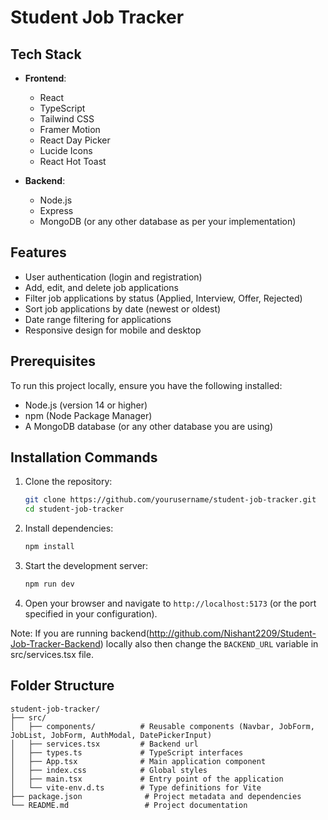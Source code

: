 # Student Job Tracker

## Tech Stack
- **Frontend**: 
  - React
  - TypeScript
  - Tailwind CSS
  - Framer Motion
  - React Day Picker
  - Lucide Icons
  - React Hot Toast

- **Backend**: 
  - Node.js
  - Express
  - MongoDB (or any other database as per your implementation)

## Features
- User authentication (login and registration)
- Add, edit, and delete job applications
- Filter job applications by status (Applied, Interview, Offer, Rejected)
- Sort job applications by date (newest or oldest)
- Date range filtering for applications
- Responsive design for mobile and desktop

## Prerequisites
To run this project locally, ensure you have the following installed:
- Node.js (version 14 or higher)
- npm (Node Package Manager)
- A MongoDB database (or any other database you are using)

## Installation Commands
1. Clone the repository:
   ```bash
   git clone https://github.com/yourusername/student-job-tracker.git
   cd student-job-tracker
   ```

2. Install dependencies:
   ```bash
   npm install
   ```

4. Start the development server:
   ```bash
   npm run dev
   ```

5. Open your browser and navigate to `http://localhost:5173` (or the port specified in your configuration).

Note: If you are running backend(http://github.com/Nishant2209/Student-Job-Tracker-Backend) locally also then change the `BACKEND_URL` variable in src/services.tsx file.

## Folder Structure
```
student-job-tracker/
├── src/
│   ├── components/          # Reusable components (Navbar, JobForm, JobList, JobForm, AuthModal, DatePickerInput)
│   ├── services.tsx         # Backend url 
│   ├── types.ts             # TypeScript interfaces
│   ├── App.tsx              # Main application component
│   ├── index.css            # Global styles
│   ├── main.tsx             # Entry point of the application
│   └── vite-env.d.ts        # Type definitions for Vite
├── package.json              # Project metadata and dependencies
└── README.md                 # Project documentation
```
